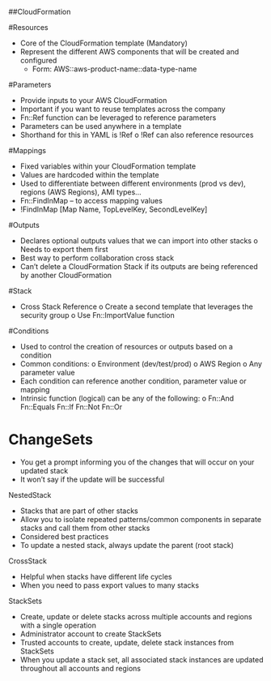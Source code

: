 ##CloudFormation

#Resources
* Core of the CloudFormation template (Mandatory)
* Represent the different AWS components that will be created and configured
    * Form: AWS::aws-product-name::data-type-name

#Parameters
-	Provide inputs to your AWS CloudFormation
-	Important if you want to reuse templates across the company
-	Fn::Ref function can be leveraged to reference parameters
-	Parameters can be used anywhere in a template
-	Shorthand for this in YAML is !Ref
o	!Ref can also reference resources

#Mappings
-	Fixed variables within your CloudFormation template
-	Values are hardcoded within the template
-	Used to differentiate between different environments (prod vs dev), regions (AWS Regions), AMI types…
-	Fn::FindInMap – to access mapping values
-	!FindInMap [Map Name, TopLevelKey, SecondLevelKey]

#Outputs
-	Declares optional outputs values that we can import into other stacks
o	Needs to export them first
-	Best way to perform collaboration cross stack
-	Can’t delete a CloudFormation Stack if its outputs are being referenced by another CloudFormation 

#Stack
-	Cross Stack Reference
o	Create a second template that leverages the security group
o	Use Fn::ImportValue function

#Conditions
-	Used to control the creation of resources or outputs based on a condition
-	Common conditions:
o	Environment (dev/test/prod)
o	AWS Region
o	Any parameter value
-	Each condition can reference another condition, parameter value or mapping
-	Intrinsic function (logical) can be any of the following:
o	Fn::And	Fn::Equals 	Fn::If		Fn::Not	Fn::Or

#   ChangeSets
-	You get a prompt informing you of the changes that will occur on your updated stack
-	It won’t say if the update will be successful

NestedStack
-	Stacks that are part of other stacks
-	Allow you to isolate repeated patterns/common components in separate stacks and call them from other stacks
-	Considered best practices
-	To update a nested stack, always update the parent (root stack)

CrossStack
-	Helpful when stacks have different life cycles
-	When you need to pass export values to many stacks 


StackSets
-	Create, update or delete stacks across multiple accounts and regions with a single operation
-	Administrator account to create StackSets
-	Trusted accounts to create, update, delete stack instances from StackSets
-	When you update a stack set, all associated stack instances are updated throughout all accounts and regions 


